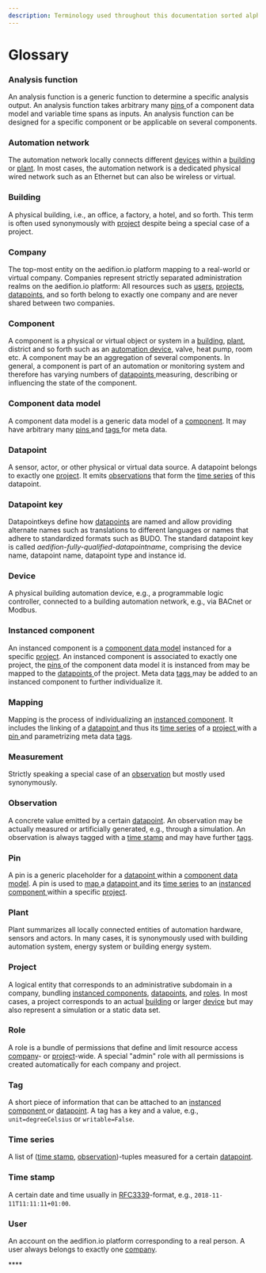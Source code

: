 ```yaml
---
description: Terminology used throughout this documentation sorted alphabetically.
---
```


# Glossary

### Analysis function

An analysis function is a generic function to determine a specific analysis output. An analysis function takes arbitrary many [pins ](glossary.md#pin)of a component data model and variable time spans as inputs. An analysis function can be designed for a specific component or be applicable on several components.

### Automation network

The automation network locally connects different [devices](glossary.md#device) within a [building](glossary.md#building) or [plant](glossary.md#plant). In most cases, the automation network is a dedicated physical wired network such as an Ethernet but can also be wireless or virtual. 

### Building

A physical building, i.e., an office, a factory, a hotel, and so forth. This term is often used synonymously with [project](glossary.md#project) despite being a special case of a project. 

### **Company**

The top-most entity on the aedifion.io platform mapping to a real-world or virtual company. Companies represent strictly separated administration realms on the aedifion.io platform: All resources such as [users](glossary.md#user), [projects](glossary.md#project), [datapoints](glossary.md#datapoint), and so forth belong to exactly one company and are never shared between two companies.

### Component

A component is a physical or virtual object or system in a [building](glossary.md#building), [plant](glossary.md#plant), district and so forth such as an [automation device](glossary.md#device), valve, heat pump, room etc. A component may be an aggregation of several components. In general, a component is part of an automation or monitoring system and therefore has varying numbers of [datapoints ](glossary.md#datapoint)measuring, describing or influencing the state of the component.

### Component data model

A component data model is a generic data model of a [component](glossary.md#component). It may have arbitrary many [pins ](glossary.md#pin)and [tags ](glossary.md#tag)for meta data.

### **Datapoint**

A sensor, actor, or other physical or virtual data source. A datapoint belongs to exactly one [project](glossary.md#project). It emits [observations](glossary.md#datapoint) that form the [time series](glossary.md#time-series) of this datapoint.

### Datapoint key

Datapointkeys define how [datapoints](glossary.md#datapoint) are named and allow providing alternate names such as translations to different languages or names that adhere to standardized formats such as BUDO. The standard datapoint key is called _aedifion-fully-qualified-datapointname_, comprising the device name, datapoint name, datapoint type and instance id.

### Device

A physical building automation device, e.g., a programmable logic controller, connected to a building automation network, e.g., via BACnet or Modbus.

### Instanced component

An instanced component is a [component data model](glossary.md#component-data-model) instanced for a specific [project](glossary.md#project). An instanced component is associated to exactly one project, the [pins ](glossary.md#pin)of the component data model it is instanced from may be mapped to the [datapoints ](glossary.md#datapoint)of the project. Meta data [tags ](glossary.md#tag)may be added to an instanced component to further individualize it.

### Mapping

Mapping is the process of individualizing an [instanced component](glossary.md#instanced-component). It includes the linking of a [datapoint ](glossary.md#datapoint)and thus its [time series](glossary.md#time-series) of a [project ](glossary.md#project)with a [pin ](glossary.md#pin)and parametrizing meta data [tags](glossary.md#tag).

### Measurement

Strictly speaking a special case of an [observation](glossary.md#observation) but mostly used synonymously.

### **Observation**

A concrete value emitted by a certain [datapoint](glossary.md#datapoint). An observation may be actually measured or artificially generated, e.g., through a simulation. An observation is always tagged with a [time stamp](glossary.md#timestamp) and may have further [tags](glossary.md#tag).

### Pin

A pin is a generic placeholder for a [datapoint ](glossary.md#datapoint)within a [component data model](glossary.md#component-data-model). A pin is used to [map ](glossary.md#mapping)a [datapoint ](glossary.md#datapoint)and its [time series](glossary.md#time-series) to an [instanced component ](glossary.md#instanced-component)within a specific [project](glossary.md#project).

### Plant

Plant summarizes all locally connected entities of automation hardware, sensors and actors. In many cases, it is synonymously used with building automation system, energy system or building energy system. 

### **Project**

A logical entity that corresponds to an administrative subdomain in a company, bundling [instanced components](glossary.md#instanced-component), [datapoints](glossary.md#datapoint), and [roles](glossary.md#role). In most cases, a project corresponds to an actual [building](glossary.md#building) or larger [device](glossary.md#device) but may also represent a simulation or a static data set.

### Role

A role is a bundle of permissions that define and limit resource access [company](glossary.md#company)- or [project](glossary.md#project)-wide. A special "admin" role with all permissions is created automatically for each company and project. 

### **Tag**

A short piece of information that can be attached to an [ instanced component ](glossary.md#instanced-component)or [datapoint](glossary.md#datapoint). A tag has a key and a value, e.g., `unit=degreeCelsius` or `writable=False`.

### **Time series**

A list of \([time stamp](glossary.md#time-stamp), [observation](glossary.md#observation)\)-tuples measured for a certain [datapoint](glossary.md#datapoint).

### Time stamp

A certain date and time usually in [RFC3339](https://www.ietf.org/rfc/rfc3339.txt)-format, e.g., `2018-11-11T11:11:11+01:00`.

### **User**

An account on the aedifion.io platform corresponding to a real person. A user always belongs to exactly one [company](glossary.md#company).

\*\*\*\*

